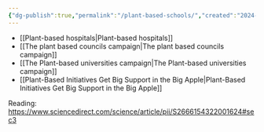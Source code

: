 ```yaml
---
{"dg-publish":true,"permalink":"/plant-based-schools/","created":"2024-04-21T15:07:16.000+01:00","updated":"2025-09-29T00:21:52.889+01:00"}
---
```



- [[Plant-based hospitals\|Plant-based hospitals]]
- [[The plant based councils campaign\|The plant based councils campaign]]
- [[The Plant-based universities campaign\|The Plant-based universities campaign]] 
- [[Plant-Based Initiatives Get Big Support in the Big Apple\|Plant-Based Initiatives Get Big Support in the Big Apple]]

Reading: https://www.sciencedirect.com/science/article/pii/S2666154322001624#sec3